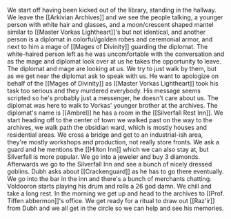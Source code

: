 We start off having been kicked out of the library, standing in the hallway.
We leave the [[Arkivian Archives]] and we see the people talking, a younger person with white hair and glasses, and a moon/crescent shaped mantel similar to [[Master Vorkas Lightheart]]'s but not identical, and another person is a diplomat in colorful/golden robes and ceremonial armor, and next to him a mage of [[Mages of Divinity]] guarding the diplomat. The white-haired person left as he was uncomfortable with the conversation and as the mage and diplomat look over at us he takes the opportunity to leave. The diplomat and mage are looking at us.
We try to just walk by them, but as we get near the diplomat ask to speak with us. He want to apologize on behalf of the [[Mages of Divinity]] as [[Master Vorkas Lightheart]] took his task too serious and they murdered everybody. His message seems scripted so he's probably just a messenger, he doesn't care about us. The diplomat was here to walk to Vorkas' younger brother at the archives. The diplomat's name is [[Ambrel]] he has a room in the [[Silverfall Rest Inn]].
We start heading off to the center of town we walked past on the way to the archives, we walk path the obsidian ward, which is mostly houses and residential areas. We cross a bridge and get to an industrial-ish area, they're mostly workshops and production, not really store fronts. We ask a guard and he mentions the [[Hilton Inn]] which we can also stay at, but Silverfall is more popular. 
We go into a jeweler and buy 3 diamonds. Afterwards we go to the Silverfall Inn and see a bunch of nicely dressed goblins. Dubh asks about [[Crackenguard]] as he has to go there eventually.
We go into the bar in the inn and there's a bunch of merchants chatting. Voldooron starts playing his drum and rolls a 26 god damn. We chill and take a long rest.
In the morning we get up and head to the archives to [[Prof. Tiffen abbermon]]'s office. We get ready for a ritual to draw out [[Raz'ir]] from Dubh and we all get in the circle so we can help and see his memories.